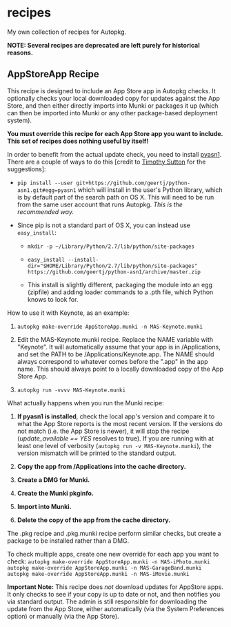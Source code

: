 # recipes

My own collection of recipes for Autopkg.

**NOTE: Several recipes are deprecated are left purely for historical reasons.**

## AppStoreApp Recipe

This recipe is designed to include an App Store app in Autopkg checks.  It optionally
checks your local downloaded copy for updates against the App Store, and
then either directly imports into Munki or packages it up (which can then be imported into Munki or any other package-based deployment system).

**You must override this recipe for each App Store app you want to include.  This set of recipes does nothing useful by itself!**

In order to benefit from the actual update check, you need to install
[pyasn1][]. There are a couple of ways to do this [credit to [Timothy
Sutton][] for the suggestions]:

-   `pip install --user git+https://github.com/geertj/python-asn1.git#egg=pyasn1`
    which will install in the user's Python library, which is by default
    part of the search path on OS X. This will need to be run from the
    same user account that runs Autopkg. *This is the recommended way.*

-   Since pip is not a standard part of OS X, you can instead use
    `easy_install`:
    -	`mkdir -p ~/Library/Python/2.7/lib/python/site-packages`

    -   `easy_install --install-dir="$HOME/Library/Python/2.7/lib/python/site-packages" https://github.com/geertj/python-asn1/archive/master.zip`

    -   This install is slightly different, packaging the module into an
        egg (zipfile) and adding loader commands to a .pth file, which
        Python knows to look for.

How to use it with Keynote, as an example:

1.  `autopkg make-override AppStoreApp.munki -n MAS-Keynote.munki`

2.  Edit the MAS-Keynote.munki recipe. Replace the NAME variable with
    "Keynote". It will automatically assume that your app is in
    /Applications, and set the PATH to be /Applications/Keynote.app. The
    NAME should always correspond to whatever comes before the ".app" in
    the app name. This should always point to a locally downloaded copy
    of the App Store App.

3.  `autopkg run -vvvv MAS-Keynote.munki`

What actually happens when you run the Munki recipe:

1.  **If pyasn1 is installed**, check the local app's version and
    compare it to what the App Store reports is the most recent version.
    If the versions do not match (i.e. the App Store is newer), it will
    stop the recipe (*update\_available == YES* resolves to true). If
    you are running with at least one level of verbosity
    (`autopkg run -v MAS-Keynote.munki`), the version mismatch will be
    printed to the standard output.

3.  **Copy the app from /Applications into the cache directory.**

4.  **Create a DMG for Munki.**

5.  **Create the Munki pkginfo.**

6.  **Import into Munki.**

7.  **Delete the copy of the app from the cache directory.**

The .pkg recipe and .pkg.munki recipe perform similar checks, but create
a package to be installed rather than a DMG.

To check multiple apps, create one new override for each app you want to
check:
`autopkg make-override AppStoreApp.munki -n MAS-iPhoto.munki autopkg make-override AppStoreApp.munki -n MAS-GarageBand.munki autopkg make-override AppStoreApp.munki -n MAS-iMovie.munki`

**Important Note:** This recipe does *not* download updates for AppStore
apps. It only checks to see if your copy is up to date or not, and then
notifies you via standard output. The admin is still responsible for
downloading the update from the App Store, either automatically (via the
System Preferences option) or manually (via the App Store).

  [pyasn1]: https://github.com/geertj/python-asn1
  [Timothy Sutton]: https://github.com/timsutton
